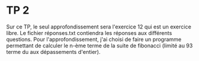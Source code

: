 
# TP 2
Sur ce TP, le seul approfondissement sera l'exercice 12 qui est un exercice libre.
Le fichier réponses.txt contiendra les réponses aux différents questions.
Pour l'approfondissement, j'ai choisi de faire un programme permettant de calculer le n-ème terme de la suite de fibonacci (limité au 93 terme du aux dépassements d'entier).
